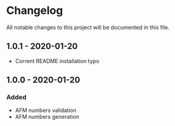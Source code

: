 # Changelog

All notable changes to this project will be documented in this file.

## **1.0.1** - 2020-01-20
- Corrent README installation typo

## **1.0.0** - 2020-01-20

### Added
- AFM numbers validation
- AFM numbers generation
